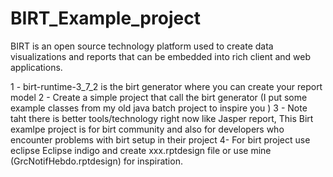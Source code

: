 # BIRT_Example_project
BIRT is an open source technology platform used to create data visualizations and reports that can be embedded into rich client and web applications.
 
 1 - birt-runtime-3_7_2 is the birt generator where you can create your report model
 2 - Create a simple project that call the birt generator (I put some example classes from my old java batch project to inspire you )
 3 - Note taht there is better tools/technology right now like Jasper report, This Birt examlpe project is for birt community and also for developers who encounter problems with birt setup in their project
 4- For birt project use eclipse Eclipse indigo and create xxx.rptdesign file or use mine (GrcNotifHebdo.rptdesign) for inspiration.
